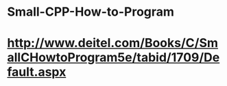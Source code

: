 # Small-CPP-How-to-Program
# http://www.deitel.com/Books/C/SmallCHowtoProgram5e/tabid/1709/Default.aspx
